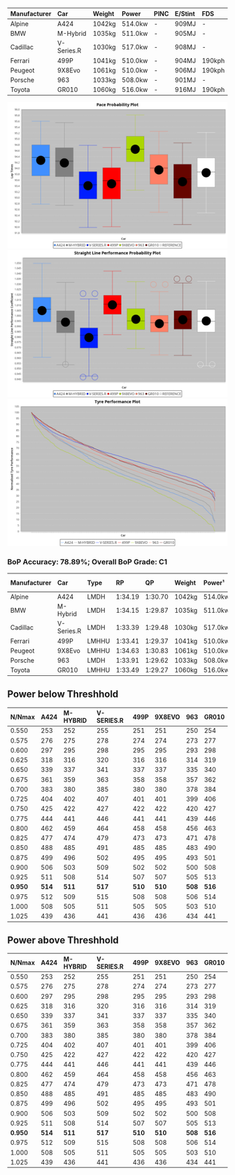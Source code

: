 | Manufacturer | Car        | Weight | Power   | PINC    | E/Stint | FDS     |
|:-|:-|:-|:-|:-|:-|:-|
| Alpine       | A424       | 1042kg | 514.0kw |    -    | 909MJ   |    -    |
| BMW          | M-Hybrid   | 1035kg | 511.0kw |    -    | 905MJ   |    -    |
| Cadillac     | V-Series.R | 1030kg | 517.0kw |    -    | 908MJ   |    -    |
| Ferrari      | 499P       | 1041kg | 510.0kw |    -    | 904MJ   | 190kph  |
| Peugeot      | 9X8Evo     | 1061kg | 510.0kw |    -    | 906MJ   | 190kph  |
| Porsche      | 963        | 1033kg | 508.0kw |    -    | 901MJ   |    -    |
| Toyota       | GR010      | 1060kg | 516.0kw |    -    | 916MJ   | 190kph  |

![PACECHART](./IMG/OFFICIAL.png)
![STRAIGHTLINEPERFORMANCECHART](./IMG/OFFICIAL_sp.png)
![TYREPERFORMANCECHART](./IMG/OFFICIAL_tw.png)

### BoP Accuracy: 78.89%; Overall BoP Grade: C1
| Manufacturer | Car        | Type  | RP      | QP      | Weight | Power¹  | Threshhold | PINC    | Power²   | E/Stint | AVG Vmax  | FDS     | RDLC | L/Stint | BOP-Grade | Model Accuracy | Model Points | Match%  | SimDiff |
|:-|:-|:-|:-|:-|:-|:-|:-|:-|:-|:-|:-|:-|:-|:-|:-|:-|:-|:-|:-|
| Alpine       | A424       | LMDH  | 1:34.19 | 1:30.70 | 1042kg | 514.0kw | 0.0kph     |    -    | 514.00kw |  909MJ  | 314.64kph |    -    | 1.01 | 37      | +B2       | 99.49%         | 1360         | 83.91%  | +0.09   |
| BMW          | M-Hybrid   | LMDH  | 1:34.15 | 1:29.87 | 1035kg | 511.0kw | 0.0kph     |    -    | 511.00kw |  905MJ  | 313.43kph |    -    | 1.02 | 37      | ~A1       | 98.62%         | 2363         | 95.17%  | -0.16   |
| Cadillac     | V-Series.R | LMDH  | 1:33.39 | 1:29.48 | 1030kg | 517.0kw | 0.0kph     |    -    | 517.00kw |  908MJ  | 310.56kph |    -    | 1.04 | 37      | -C2       | 98.50%         | 4201         | 74.77%  | +0.46   |
| Ferrari      | 499P       | LMHHU | 1:33.41 | 1:29.37 | 1041kg | 510.0kw | 0.0kph     |    -    | 510.00kw |  904MJ  | 314.64kph | 190kph  | 1.04 | 37      | -C2       | 100.00%        | 4441         | 72.82%  | -0.18   |
| Peugeot      | 9X8Evo     | LMHHU | 1:34.63 | 1:30.83 | 1061kg | 510.0kw | 0.0kph     |    -    | 510.00kw |  906MJ  | 312.11kph | 190kph  | 0.99 | 37      | +Ω1       | 100.00%        | 808          | 46.38%  | -0.06   |
| Porsche      | 963        | LMDH  | 1:33.91 | 1:29.62 | 1033kg | 508.0kw | 0.0kph     |    -    | 508.00kw |  901MJ  | 311.85kph |    -    | 1.03 | 37      | ~A1       | 99.87%         | 12613        | 100.00% | -0.15   |
| Toyota       | GR010      | LMHHU | 1:33.49 | 1:29.27 | 1060kg | 516.0kw | 0.0kph     |    -    | 516.00kw |  916MJ  | 311.32kph | 190kph  | 1.03 | 37      | -C1       | 99.73%         | 2956         | 79.21%  | -0.00   |

## Power below Threshhold
| N/Nmax    | A424    | M-HYBRID | V-SERIES.R | 499P    | 9X8EVO  | 963     | GR010   |
|:-|:-|:-|:-|:-|:-|:-|:-|
|  0.550    |  253    |  252     |  255       |  251    |  251    |  250    |  254    |
|  0.575    |  276    |  275     |  278       |  274    |  274    |  273    |  277    |
|  0.600    |  297    |  295     |  298       |  295    |  295    |  293    |  298    |
|  0.625    |  318    |  316     |  320       |  316    |  316    |  314    |  319    |
|  0.650    |  339    |  337     |  341       |  337    |  337    |  335    |  340    |
|  0.675    |  361    |  359     |  363       |  358    |  358    |  357    |  362    |
|  0.700    |  383    |  380     |  385       |  380    |  380    |  378    |  384    |
|  0.725    |  404    |  402     |  407       |  401    |  401    |  399    |  406    |
|  0.750    |  425    |  422     |  427       |  422    |  422    |  420    |  427    |
|  0.775    |  444    |  441     |  446       |  441    |  441    |  439    |  446    |
|  0.800    |  462    |  459     |  464       |  458    |  458    |  456    |  463    |
|  0.825    |  477    |  474     |  479       |  473    |  473    |  471    |  478    |
|  0.850    |  488    |  485     |  491       |  485    |  485    |  483    |  490    |
|  0.875    |  499    |  496     |  502       |  495    |  495    |  493    |  501    |
|  0.900    |  506    |  503     |  509       |  502    |  502    |  500    |  508    |
|  0.925    |  511    |  508     |  514       |  507    |  507    |  505    |  513    |
| **0.950** | **514** | **511**  | **517**    | **510** | **510** | **508** | **516** |
|  0.975    |  512    |  509     |  515       |  508    |  508    |  506    |  514    |
|  1.000    |  508    |  505     |  511       |  505    |  505    |  503    |  510    |
|  1.025    |  439    |  436     |  441       |  436    |  436    |  434    |  441    |

## Power above Threshhold
| N/Nmax    | A424    | M-HYBRID | V-SERIES.R | 499P    | 9X8EVO  | 963     | GR010   |
|:-|:-|:-|:-|:-|:-|:-|:-|
|  0.550    |  253    |  252     |  255       |  251    |  251    |  250    |  254    |
|  0.575    |  276    |  275     |  278       |  274    |  274    |  273    |  277    |
|  0.600    |  297    |  295     |  298       |  295    |  295    |  293    |  298    |
|  0.625    |  318    |  316     |  320       |  316    |  316    |  314    |  319    |
|  0.650    |  339    |  337     |  341       |  337    |  337    |  335    |  340    |
|  0.675    |  361    |  359     |  363       |  358    |  358    |  357    |  362    |
|  0.700    |  383    |  380     |  385       |  380    |  380    |  378    |  384    |
|  0.725    |  404    |  402     |  407       |  401    |  401    |  399    |  406    |
|  0.750    |  425    |  422     |  427       |  422    |  422    |  420    |  427    |
|  0.775    |  444    |  441     |  446       |  441    |  441    |  439    |  446    |
|  0.800    |  462    |  459     |  464       |  458    |  458    |  456    |  463    |
|  0.825    |  477    |  474     |  479       |  473    |  473    |  471    |  478    |
|  0.850    |  488    |  485     |  491       |  485    |  485    |  483    |  490    |
|  0.875    |  499    |  496     |  502       |  495    |  495    |  493    |  501    |
|  0.900    |  506    |  503     |  509       |  502    |  502    |  500    |  508    |
|  0.925    |  511    |  508     |  514       |  507    |  507    |  505    |  513    |
| **0.950** | **514** | **511**  | **517**    | **510** | **510** | **508** | **516** |
|  0.975    |  512    |  509     |  515       |  508    |  508    |  506    |  514    |
|  1.000    |  508    |  505     |  511       |  505    |  505    |  503    |  510    |
|  1.025    |  439    |  436     |  441       |  436    |  436    |  434    |  441    |
